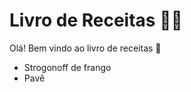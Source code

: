 # Livro de Receitas :man_cook:

Olá! Bem vindo ao livro de receitas :wave:

- Strogonoff de frango
- Pavê
